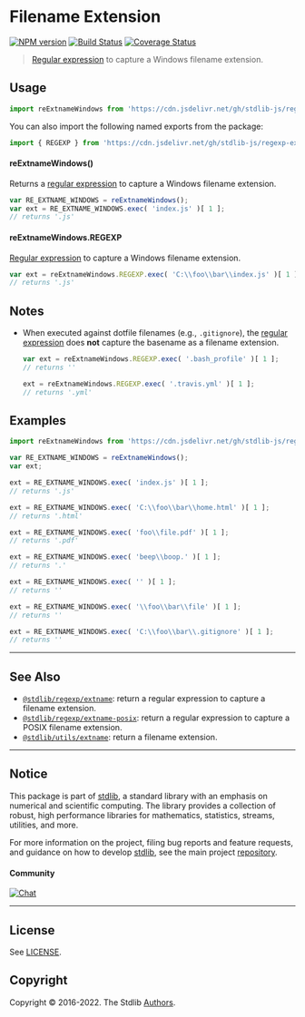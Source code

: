<!--

@license Apache-2.0

Copyright (c) 2018 The Stdlib Authors.

Licensed under the Apache License, Version 2.0 (the "License");
you may not use this file except in compliance with the License.
You may obtain a copy of the License at

   http://www.apache.org/licenses/LICENSE-2.0

Unless required by applicable law or agreed to in writing, software
distributed under the License is distributed on an "AS IS" BASIS,
WITHOUT WARRANTIES OR CONDITIONS OF ANY KIND, either express or implied.
See the License for the specific language governing permissions and
limitations under the License.

-->

# Filename Extension

[![NPM version][npm-image]][npm-url] [![Build Status][test-image]][test-url] [![Coverage Status][coverage-image]][coverage-url] <!-- [![dependencies][dependencies-image]][dependencies-url] -->

> [Regular expression][regexp] to capture a Windows filename extension.



<section class="usage">

## Usage

```javascript
import reExtnameWindows from 'https://cdn.jsdelivr.net/gh/stdlib-js/regexp-extname-windows@deno/mod.js';
```

You can also import the following named exports from the package:

```javascript
import { REGEXP } from 'https://cdn.jsdelivr.net/gh/stdlib-js/regexp-extname-windows@deno/mod.js';
```

#### reExtnameWindows()

Returns a [regular expression][regexp] to capture a Windows filename extension.

```javascript
var RE_EXTNAME_WINDOWS = reExtnameWindows();
var ext = RE_EXTNAME_WINDOWS.exec( 'index.js' )[ 1 ];
// returns '.js'
```

#### reExtnameWindows.REGEXP

[Regular expression][regexp] to capture a Windows filename extension.

```javascript
var ext = reExtnameWindows.REGEXP.exec( 'C:\\foo\\bar\\index.js' )[ 1 ];
// returns '.js'
```

</section>

<!-- /.usage -->

<section class="notes">

## Notes

-   When executed against dotfile filenames (e.g., `.gitignore`), the [regular expression][regexp] does **not** capture the basename as a filename extension.

    ```javascript
    var ext = reExtnameWindows.REGEXP.exec( '.bash_profile' )[ 1 ];
    // returns ''

    ext = reExtnameWindows.REGEXP.exec( '.travis.yml' )[ 1 ];
    // returns '.yml'
    ```

</section>

<!-- /.notes -->

<section class="examples">

## Examples

<!-- eslint no-undef: "error" -->

```javascript
import reExtnameWindows from 'https://cdn.jsdelivr.net/gh/stdlib-js/regexp-extname-windows@deno/mod.js';

var RE_EXTNAME_WINDOWS = reExtnameWindows();
var ext;

ext = RE_EXTNAME_WINDOWS.exec( 'index.js' )[ 1 ];
// returns '.js'

ext = RE_EXTNAME_WINDOWS.exec( 'C:\\foo\\bar\\home.html' )[ 1 ];
// returns '.html'

ext = RE_EXTNAME_WINDOWS.exec( 'foo\\file.pdf' )[ 1 ];
// returns '.pdf'

ext = RE_EXTNAME_WINDOWS.exec( 'beep\\boop.' )[ 1 ];
// returns '.'

ext = RE_EXTNAME_WINDOWS.exec( '' )[ 1 ];
// returns ''

ext = RE_EXTNAME_WINDOWS.exec( '\\foo\\bar\\file' )[ 1 ];
// returns ''

ext = RE_EXTNAME_WINDOWS.exec( 'C:\\foo\\bar\\.gitignore' )[ 1 ];
// returns ''
```

</section>

<!-- /.examples -->

<!-- Section for related `stdlib` packages. Do not manually edit this section, as it is automatically populated. -->

<section class="related">

* * *

## See Also

-   <span class="package-name">[`@stdlib/regexp/extname`][@stdlib/regexp/extname]</span><span class="delimiter">: </span><span class="description">return a regular expression to capture a filename extension.</span>
-   <span class="package-name">[`@stdlib/regexp/extname-posix`][@stdlib/regexp/extname-posix]</span><span class="delimiter">: </span><span class="description">return a regular expression to capture a POSIX filename extension.</span>
-   <span class="package-name">[`@stdlib/utils/extname`][@stdlib/utils/extname]</span><span class="delimiter">: </span><span class="description">return a filename extension.</span>

</section>

<!-- /.related -->

<!-- Section for all links. Make sure to keep an empty line after the `section` element and another before the `/section` close. -->


<section class="main-repo" >

* * *

## Notice

This package is part of [stdlib][stdlib], a standard library with an emphasis on numerical and scientific computing. The library provides a collection of robust, high performance libraries for mathematics, statistics, streams, utilities, and more.

For more information on the project, filing bug reports and feature requests, and guidance on how to develop [stdlib][stdlib], see the main project [repository][stdlib].

#### Community

[![Chat][chat-image]][chat-url]

---

## License

See [LICENSE][stdlib-license].


## Copyright

Copyright &copy; 2016-2022. The Stdlib [Authors][stdlib-authors].

</section>

<!-- /.stdlib -->

<!-- Section for all links. Make sure to keep an empty line after the `section` element and another before the `/section` close. -->

<section class="links">

[npm-image]: http://img.shields.io/npm/v/@stdlib/regexp-extname-windows.svg
[npm-url]: https://npmjs.org/package/@stdlib/regexp-extname-windows

[test-image]: https://github.com/stdlib-js/regexp-extname-windows/actions/workflows/test.yml/badge.svg?branch=main
[test-url]: https://github.com/stdlib-js/regexp-extname-windows/actions/workflows/test.yml?query=branch:main

[coverage-image]: https://img.shields.io/codecov/c/github/stdlib-js/regexp-extname-windows/main.svg
[coverage-url]: https://codecov.io/github/stdlib-js/regexp-extname-windows?branch=main

<!--

[dependencies-image]: https://img.shields.io/david/stdlib-js/regexp-extname-windows.svg
[dependencies-url]: https://david-dm.org/stdlib-js/regexp-extname-windows/main

-->

[chat-image]: https://img.shields.io/gitter/room/stdlib-js/stdlib.svg
[chat-url]: https://gitter.im/stdlib-js/stdlib/

[stdlib]: https://github.com/stdlib-js/stdlib

[stdlib-authors]: https://github.com/stdlib-js/stdlib/graphs/contributors

[umd]: https://github.com/umdjs/umd
[es-module]: https://developer.mozilla.org/en-US/docs/Web/JavaScript/Guide/Modules

[deno-url]: https://github.com/stdlib-js/regexp-extname-windows/tree/deno
[umd-url]: https://github.com/stdlib-js/regexp-extname-windows/tree/umd
[esm-url]: https://github.com/stdlib-js/regexp-extname-windows/tree/esm
[branches-url]: https://github.com/stdlib-js/regexp-extname-windows/blob/main/branches.md

[stdlib-license]: https://raw.githubusercontent.com/stdlib-js/regexp-extname-windows/main/LICENSE

[regexp]: https://developer.mozilla.org/en-US/docs/Web/JavaScript/Guide/Regular_Expressions

<!-- <related-links> -->

[@stdlib/regexp/extname]: https://github.com/stdlib-js/regexp-extname/tree/deno

[@stdlib/regexp/extname-posix]: https://github.com/stdlib-js/regexp-extname-posix/tree/deno

[@stdlib/utils/extname]: https://github.com/stdlib-js/utils-extname/tree/deno

<!-- </related-links> -->

</section>

<!-- /.links -->
